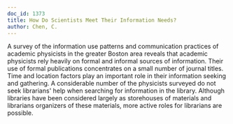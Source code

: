 ```yaml
---
doc_id: 1373
title: How Do Scientists Meet Their Information Needs?
author: Chen, C.
---
```


A survey of the information use patterns and communication practices
of academic physicists in the  greater Boston area reveals that academic 
physicists rely heavily on formal and informal sources of information.  Their
use of formal publications concentrates on a small number of journal titles.  
Time and location factors play an important role
in their information seeking and gathering. A considerable number of the
physicists surveyed do not seek librarians' help when searching for
information in the library.  Although libraries have been considered largely as
storehouses of materials and librarians organizers of these materials, more 
active roles for librarians are possible.